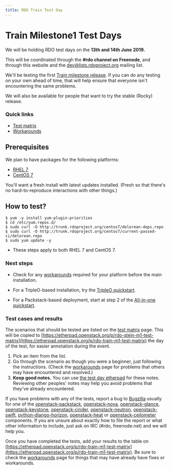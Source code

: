 ```yaml
---
title: RDO Train Test Day
---
```


# Train Milestone1 Test Days

We will be holding RDO test days on the **13th and 14th June 2019.**

This will be coordinated through the **#rdo channel on Freenode**, and through
this website and the [dev@lists.rdoproject.org](https://lists.rdoproject.org/mailman/listinfo/dev) mailing list.

We'll be testing the first [Train milestone release](http://releases.openstack.org/train/schedule.html). If you can do any testing on your own ahead of time, that will help ensure that everyone isn't encountering the same problems.

We will also be available for people that want to try the stable (Rocky) release.

### Quick links

* [Test matrix](/testday/tests)
* [Workarounds](https://etherpad.openstack.org/p/rdo-test-days-train1-workarounds)

## Prerequisites

We plan to have packages for the following platforms:

* [RHEL 7](https://access.redhat.com/products/red-hat-enterprise-linux/)
* [CentOS 7](https://www.centos.org/download/)

You'll want a fresh install with latest updates installed.
(Fresh so that there's no hard-to-reproduce interactions with other things.)

## How to test?

    $ yum -y install yum-plugin-priorities
    $ cd /etc/yum.repos.d/
    $ sudo curl -O http://trunk.rdoproject.org/centos7/delorean-deps.repo
    $ sudo curl -O http://trunk.rdoproject.org/centos7/current-passed-ci/delorean.repo
    $ sudo yum update -y

* These steps apply to both RHEL 7 and CentOS 7.

### Next steps

* Check for any [workarounds](https://etherpad.openstack.org/p/rdo-test-days-train1-workarounds) required for your platform before the main installation.

* For a TripleO-based installation, try the [TripleO quickstart](https://www.rdoproject.org/tripleo/).

* For a Packstack-based deployment, start at step 2 of the [All-in-one quickstart](/install/packstack#Step_2:_Install_Packstack_Installer).

### Test cases and results

The scenarios that should be tested are listed on the [test matrix](/testday/tests) page. This will be copied to [https://etherpad.openstack.org/p/rdo-stein-m1-test-matrix](https://etherpad.openstack.org/p/rdo-train-m1-test-matrix) the day of the test, for easier annotation during the event.

1. Pick an item from the list.
2. Go through the scenario as though you were a beginner, just following the instructions. (Check the [workarounds](https://etherpad.openstack.org/p/rdo-test-days-train1-workarounds) page for problems that others may have encountered and resolved.)
3. **Keep good notes.** You can use [the test day etherpad](https://etherpad.openstack.org/p/rdo-test-days-train-m1) for these notes. Reviewing other peoples' notes may help you avoid problems that they've already encountered.

If you have problems with any of the tests, report a bug to [Bugzilla](https://bugzilla.redhat.com) usually for one of the
[openstack-packstack](https://bugzilla.redhat.com/enter_bug.cgi?product=RDO&component=openstack-packstack),
[openstack-nova](https://bugzilla.redhat.com/enter_bug.cgi?product=RDO&component=openstack-nova), [openstack-glance](https://bugzilla.redhat.com/enter_bug.cgi?product=RDO&component=openstack-glance), [openstack-keystone](https://bugzilla.redhat.com/enter_bug.cgi?product=RDO&component=openstack-keystone), [openstack-cinder](https://bugzilla.redhat.com/enter_bug.cgi?product=RDO&component=openstack-cinder),
[openstack-neutron](https://bugzilla.redhat.com/enter_bug.cgi?product=RDO&component=openstack-neutron), [openstack-swift](https://bugzilla.redhat.com/enter_bug.cgi?product=RDO&component=openstack-swift),  [python-django-horizon](https://bugzilla.redhat.com/enter_bug.cgi?product=RDO&component=python-django-horizon), [openstack-heat](https://bugzilla.redhat.com/enter_bug.cgi?product=RDO&component=openstack-heat) or [openstack-ceilometer](https://bugzilla.redhat.com/enter_bug.cgi?product=RDO&component=openstack-ceilometer) components. If you are unsure about exactly how to file the report or what other information to include, just ask on IRC (#rdo, freenode.net)  and we will help you.

Once you have completed the tests, add your results to the table on [https://etherpad.openstack.org/p/rdo-train-m1-test-matrix](https://etherpad.openstack.org/p/rdo-train-m1-test-matrix). Be sure to check the [workarounds](https://etherpad.openstack.org/p/rdo-test-days-train1-workarounds) page for things that may have already have fixes or workarounds.
